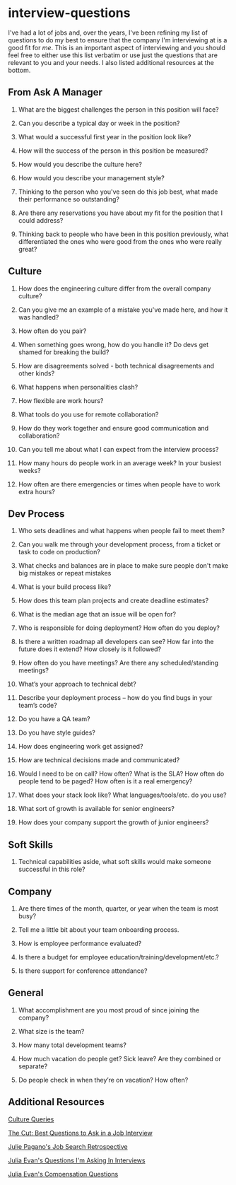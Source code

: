 # interview-questions
I've had a lot of jobs and, over the years, I've been refining my list of questions to do my best to ensure that the company I'm interviewing at is a good fit for *me*. This is an important aspect of interviewing and you should feel free to either use this list verbatim or use just the questions that are relevant to you and your needs. I also listed additional resources at the bottom.

## From Ask A Manager

1. What are the biggest challenges the person in this position will face? 

1. Can you describe a typical day or week in the position? 

1. What would a successful first year in the position look like? 

1. How will the success of the person in this position be measured? 

1. How would you describe the culture here? 

1. How would you describe your management style? 

1. Thinking to the person who you've seen do this job best, what made their performance so outstanding? 

1. Are there any reservations you have about my fit for the position that I could address? 

1. Thinking back to people who have been in this position previously, what differentiated the ones who were good from the ones who were really great? 

## Culture

1. How does the engineering culture differ from the overall company culture?

1. Can you give me an example of a mistake you've made here, and how it was handled?

1. How often do you pair?

1. When something goes wrong, how do you handle it? Do devs get shamed for breaking the build?

1. How are disagreements solved - both technical disagreements and other kinds?

1. What happens when personalities clash?

1. How flexible are work hours?

1. What tools do you use for remote collaboration?

1. How do they work together and ensure good communication and collaboration?

1. Can you tell me about what I can expect from the interview process?

1. How many hours do people work in an average week? In your busiest weeks?

1. How often are there emergencies or times when people have to work extra hours?

## Dev Process

1. Who sets deadlines and what happens when people fail to meet them?

1. Can you walk me through your development process, from a ticket or task to code on production?

1. What checks and balances are in place to make sure people don't make big mistakes or repeat mistakes

1. What is your build process like?

1. How does this team plan projects and create deadline estimates?

1. What is the median age that an issue will be open for?

1. Who is responsible for doing deployment? How often do you deploy?

1. Is there a written roadmap all developers can see? How far into the future does it extend? How closely is it followed?

1. How often do you have meetings? Are there any scheduled/standing meetings?

1. What’s your approach to technical debt?

1. Describe your deployment process – how do you find bugs in your team’s code?

1. Do you have a QA team?

1. Do you have style guides?

1. How does engineering work get assigned?

1. How are technical decisions made and communicated?

1. Would I need to be on call? How often? What is the SLA? How often do people tend to be paged? How often is it a real emergency?

1. What does your stack look like? What languages/tools/etc. do you use?

1. What sort of growth is available for senior engineers?

1. How does your company support the growth of junior engineers?

## Soft Skills

1. Technical capabilities aside, what soft skills would make someone successful in this role?

## Company

1. Are there times of the month, quarter, or year when the team is most busy?

1. Tell me a little bit about your team onboarding process.

1. How is employee performance evaluated?

1. Is there a budget for employee education/training/development/etc.?

1. Is there support for conference attendance?

## General

1. What accomplishment are you most proud of since joining the company?

1. What size is the team?

1. How many total development teams?

1. How much vacation do people get? Sick leave? Are they combined or separate?

1. Do people check in when they’re on vacation? How often?

## Additional Resources
[Culture Queries](https://www.keyvalues.com/culture-queries)

[The Cut: Best Questions to Ask in a Job Interview](https://www.thecut.com/article/questions-to-ask-in-a-job-interview.html)

[Julie Pagano's Job Search Retrospective](http://juliepagano.com/blog/2015/08/15/job-search-retrospective/#interview-questions)

[Julia Evan's Questions I'm Asking In Interviews](https://jvns.ca/blog/2013/12/30/questions-im-asking-in-interviews/)

[Julia Evan's Compensation Questions](https://jvns.ca/blog/compensation-questions/)
